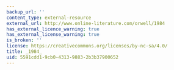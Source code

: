 ```yaml
---
backup_url: ''
content_type: external-resource
external_url: http://www.online-literature.com/orwell/1984
has_external_licence_warning: true
has_external_license_warning: true
is_broken: ''
license: https://creativecommons.org/licenses/by-nc-sa/4.0/
title: _1984_
uid: 5591cdd1-9cb0-4313-9883-2b3b37900652
---
```

